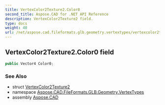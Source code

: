 ```yaml
---
title: VertexColor2Texture2.Color0
second_title: Aspose.CAD for .NET API Reference
description: VertexColor2Texture2 field. 
type: docs
weight: 40
url: /net/aspose.cad.fileformats.glb.geometry.vertextypes/vertexcolor2texture2/color0/
---
```

## VertexColor2Texture2.Color0 field

```csharp
public Vector4 Color0;
```

### See Also

* struct [VertexColor2Texture2](../)
* namespace [Aspose.CAD.FileFormats.GLB.Geometry.VertexTypes](../../vertexcolor2texture2/)
* assembly [Aspose.CAD](../../../)


